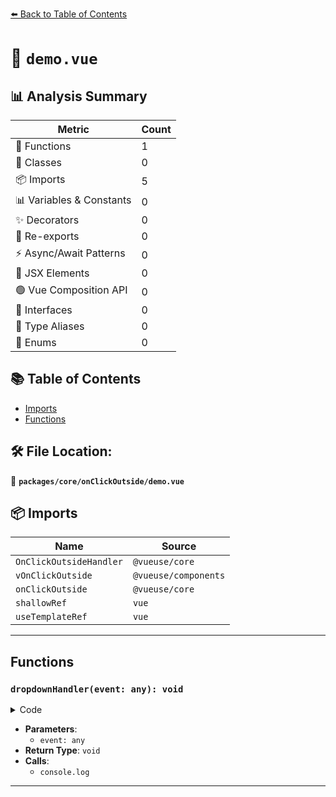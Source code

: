 [⬅️ Back to Table of Contents](../../../index.md)

# 📄 `demo.vue`

## 📊 Analysis Summary

| Metric | Count |
|--------|-------|
| 🔧 Functions | 1 |
| 🧱 Classes | 0 |
| 📦 Imports | 5 |
| 📊 Variables & Constants | 0 |
| ✨ Decorators | 0 |
| 🔄 Re-exports | 0 |
| ⚡ Async/Await Patterns | 0 |
| 💠 JSX Elements | 0 |
| 🟢 Vue Composition API | 0 |
| 📐 Interfaces | 0 |
| 📑 Type Aliases | 0 |
| 🎯 Enums | 0 |

## 📚 Table of Contents

- [Imports](#imports)
- [Functions](#functions)

## 🛠️ File Location:
📂 **`packages/core/onClickOutside/demo.vue`**

## 📦 Imports

| Name | Source |
|------|--------|
| `OnClickOutsideHandler` | `@vueuse/core` |
| `vOnClickOutside` | `@vueuse/components` |
| `onClickOutside` | `@vueuse/core` |
| `shallowRef` | `vue` |
| `useTemplateRef` | `vue` |


---

## Functions

### `dropdownHandler(event: any): void`

<details><summary>Code</summary>

```ts
(event) => {
  console.log(event)
  dropdown.value = false
}
```
</details>

- **Parameters**:
  - `event: any`
- **Return Type**: `void`
- **Calls**:
  - `console.log`

---